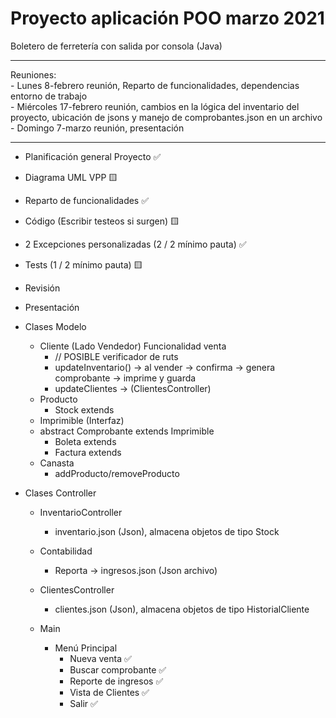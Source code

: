 # Proyecto aplicación POO marzo 2021  

Boletero de ferretería con salida por consola (Java)  

---

   Reuniones:  
    - Lunes 8-febrero reunión, Reparto de funcionalidades, dependencias entorno de trabajo  
    - Miércoles 17-febrero reunión, cambios en la lógica del inventario del proyecto, ubicación de jsons y manejo de comprobantes.json en un archivo  
    - Domingo 7-marzo reunión, presentación  

---  

- Planificación general Proyecto ✅
- Diagrama UML VPP 🟨
- Reparto de funcionalidades ✅
- Código (Escribir testeos si surgen) 🟨
- 2 Excepciones personalizadas (2 / 2 mínimo pauta) ✅
- Tests (1 / 2 mínimo pauta) 🟨
- Revisión
- Presentación

- Clases Modelo
    - Cliente (Lado Vendedor) Funcionalidad venta  
        - // POSIBLE verificador de ruts  
        - updateInventario() -> al vender -> confirma -> genera comprobante -> imprime y guarda  
        - updateClientes -> (ClientesController)
    - Producto  
        - Stock extends
    - Imprimible (Interfaz) 
    - abstract Comprobante extends Imprimible  
        - Boleta extends  
        - Factura extends  
    - Canasta  
        - addProducto/removeProducto  


- Clases Controller
    - InventarioController  
        - inventario.json (Json), almacena objetos de tipo Stock  

    - Contabilidad
        - Reporta -> ingresos.json (Json archivo) 

    - ClientesController  
        - clientes.json (Json), almacena objetos de tipo HistorialCliente

    - Main  
        - Menú Principal
            - Nueva venta ✅
            - Buscar comprobante ✅
            - Reporte de ingresos ✅
            - Vista de Clientes ✅
            - Salir ✅


